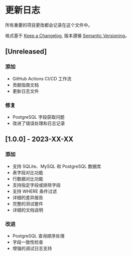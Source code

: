 # 更新日志

所有重要的项目更改都会记录在这个文件中。

格式基于 [Keep a Changelog](https://keepachangelog.com/en/1.0.0/),
版本遵循 [Semantic Versioning](https://semver.org/spec/v2.0.0.html)。

## [Unreleased]

### 添加
- GitHub Actions CI/CD 工作流
- 贡献指南文档
- 更新日志文件

### 修复
- PostgreSQL 字段获取问题
- 改进了错误处理和日志记录

## [1.0.0] - 2023-XX-XX

### 添加
- 支持 SQLite、MySQL 和 PostgreSQL 数据库
- 表字段对比功能
- 行数据对比功能
- 支持指定字段或排除字段
- 支持 WHERE 条件过滤
- 详细的差异报告
- 完整的测试套件
- 详细的文档说明

### 改进
- PostgreSQL 查询顺序处理
- 字段一致性检查
- 增强的调试日志支持